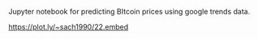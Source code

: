 Jupyter notebook for predicting BItcoin prices using google trends data.

https://plot.ly/~sach1990/22.embed
